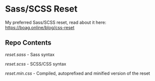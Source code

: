 # Sass/SCSS Reset

My preferred Sass/SCSS reset, read about it here: https://boag.online/blog/css-reset

## Repo Contents

*reset.sass* - Sass syntax

*reset.scss* - SCSS/CSS syntax

*reset.min.css* - Compiled, autoprefixed and minified version of the reset
